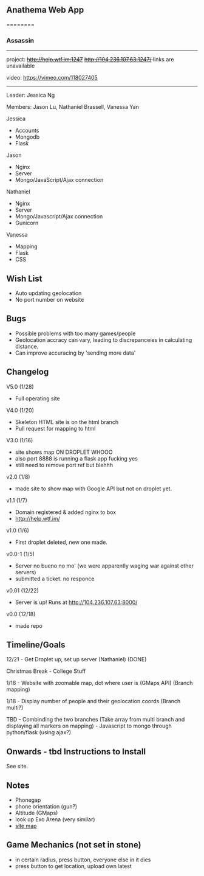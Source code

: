 ## Anathema Web App
========
### Assassin
--------
project: <strike>http://help.wtf.im:1247</strike>
 <strike>http://104.236.107.63:1247/ </strike> links are unavailable

video: https://vimeo.com/118027405


-----
Leader: Jessica Ng

Members: Jason Lu, Nathaniel Brassell, Vanessa Yan

Jessica
* Accounts
* Mongodb
* Flask

Jason
* Nginx
* Server
* Mongo/JavaScript/Ajax connection

Nathaniel
* Nginx
* Server
* Mongo/Javascript/Ajax connection
* Gunicorn

Vanessa
* Mapping
* Flask
* CSS

Wish List
---------
* Auto updating geolocation
* No port number on website

Bugs
----
* Possible problems with too many games/people
* Geolocation accracy can vary, leading to discrepanceies in calculating distance. 
 * Can improve accuracing by 'sending more data'

Changelog
---------
V5.0 (1/28)
* Full operating site

V4.0 (1/20)
* Skeleton HTML site is on the html branch
* Pull request for mapping to html

V3.0 (1/16)
* site shows map ON DROPLET WHOOO
* also port 8888 is running a flask app fucking yes
* still need to remove port ref but blehhh

v2.0 (1/8)
* made site to show map with Google API but not on droplet yet. 

v1.1 (1/7)
* Domain registered & added nginx to box
* http://help.wtf.im/

v1.0 (1/6)
* First droplet deleted, new one made.

v0.0-1 (1/5)
* Server no bueno no mo' (we were apparently waging war against other servers)
* submitted a ticket. no responce

v0.01 (12/22)
* Server is up! Runs at http://104.236.107.63:8000/

v0.0 (12/18)
* made repo 
 

Timeline/Goals
--------
12/21 - Get Droplet up, set up server (Nathaniel) (DONE)

Christmas Break - College Stuff

1/18 - Website with zoomable map, dot where user is (GMaps API) (Branch mapping)

1/18 - Display number of people and their geolocation coords (Branch multi?)

TBD - Combinding the two branches (Take array from multi branch and displaying all markers on mapping)
    - Javascript to mongo through python/flask (using ajax?)

Onwards - tbd
Instructions to Install
-----------------------
See site.

Notes
-----
* Phonegap
* phone orientation (gun?)
* Altitude (GMaps)
* look up Exo Arena (very similar)
* <a href = "https://www.lucidchart.com/invitations/accept/fcbee2ba-ad71-4424-b337-9f8603afda66">site map</a>

Game Mechanics (not set in stone)
------------------------------------
* in certain radius, press button, everyone else in it dies
* press button to get location, upload own latest

